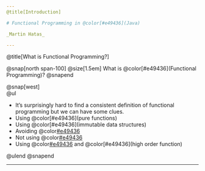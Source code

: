 ```yaml
---
@title[Introduction]

# Functional Programming in @color[#e49436](Java)

_Martin Hatas_

---
```


@title[What is Functional Programming?]

@snap[north span-100] @size[1.5em]
What is @color[#e49436](Functional Programming)?
@snapend


@snap[west]
<br>
@ul
- It’s surprisingly hard to find a consistent definition of functional programming but we can have some clues.
- Using @color[#e49436](pure functions)
- Using @color[#e49436](immutable data structures)
- Avoiding @color[#e49436](exceptions)
- Not using @color[#e49436](null)
- Using @color[#e49436](recursion) and @color[#e49436](high order function)

@ulend
@snapend

---